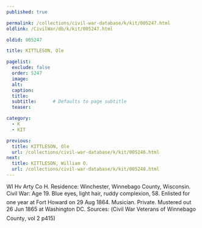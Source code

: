 ```yaml
---
published: true

permalink: /collections/civil-war-database/k/kit/005247.html
oldlink: /CivilWar/db/k/kit/005247.html

oldid: 005247

title: KITTLESON, Ole

pagelist:
  exclude: false
  order: 5247
  image: 
  alt:
  caption:
  title:
  subtitle:      # Defaults to page subtitle
  teaser:

category: 
  - K 
  - KIT

previous:
  title: KITTLESON, Ole
  url: /collections/civil-war-database/k/kit/005246.html  
next:
  title: KITTLESON, William O.
  url: /collections/civil-war-database/k/kit/005248.html   
---
```

WI Hv Arty Co H. Residence: Winchester, Winnebago County, Wisconsin. Civil War: Age 19. Blue eyes, light hair, ruddy complexion, 5&#146;8&#148;. Enlisted for one year at Fort Howard on 29 Aug 1864. Musician. Private. Mustered out 26 Jun 1865 at Washington DC. Sources: (&#147;Civil War Veterans of Winnebago County&#148;, vol 2 p415)